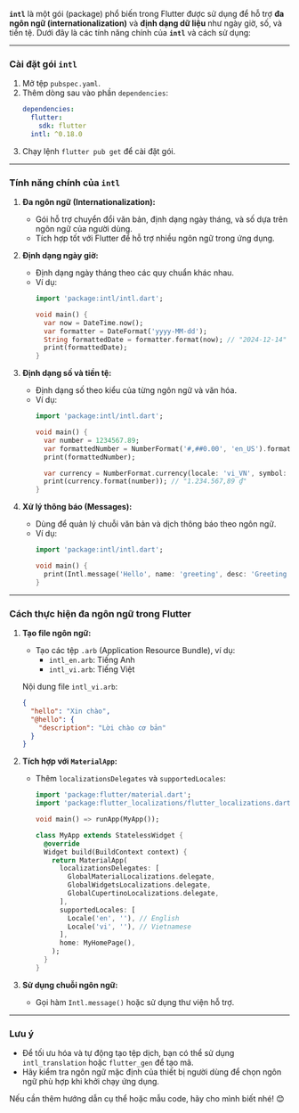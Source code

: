 **`intl`** là một gói (package) phổ biến trong Flutter được sử dụng để hỗ trợ **đa ngôn ngữ (internationalization)** và **định dạng dữ liệu** như ngày giờ, số, và tiền tệ. Dưới đây là các tính năng chính của **`intl`** và cách sử dụng:

---

### **Cài đặt gói `intl`**
1. Mở tệp `pubspec.yaml`.
2. Thêm dòng sau vào phần `dependencies`:
   ```yaml
   dependencies:
     flutter:
       sdk: flutter
     intl: ^0.18.0
   ```
3. Chạy lệnh `flutter pub get` để cài đặt gói.

---

### **Tính năng chính của `intl`**
1. **Đa ngôn ngữ (Internationalization):**
   - Gói hỗ trợ chuyển đổi văn bản, định dạng ngày tháng, và số dựa trên ngôn ngữ của người dùng.
   - Tích hợp tốt với Flutter để hỗ trợ nhiều ngôn ngữ trong ứng dụng.

2. **Định dạng ngày giờ:**
   - Định dạng ngày tháng theo các quy chuẩn khác nhau.
   - Ví dụ:
     ```dart
     import 'package:intl/intl.dart';

     void main() {
       var now = DateTime.now();
       var formatter = DateFormat('yyyy-MM-dd');
       String formattedDate = formatter.format(now); // "2024-12-14"
       print(formattedDate);
     }
     ```

3. **Định dạng số và tiền tệ:**
   - Định dạng số theo kiểu của từng ngôn ngữ và văn hóa.
   - Ví dụ:
     ```dart
     import 'package:intl/intl.dart';

     void main() {
       var number = 1234567.89;
       var formattedNumber = NumberFormat('#,##0.00', 'en_US').format(number); // "1,234,567.89"
       print(formattedNumber);

       var currency = NumberFormat.currency(locale: 'vi_VN', symbol: '₫');
       print(currency.format(number)); // "1.234.567,89 ₫"
     }
     ```

4. **Xử lý thông báo (Messages):**
   - Dùng để quản lý chuỗi văn bản và dịch thông báo theo ngôn ngữ.
   - Ví dụ:
     ```dart
     import 'package:intl/intl.dart';

     void main() {
       print(Intl.message('Hello', name: 'greeting', desc: 'Greeting for the user'));
     }
     ```

---

### **Cách thực hiện đa ngôn ngữ trong Flutter**
1. **Tạo file ngôn ngữ:**
   - Tạo các tệp `.arb` (Application Resource Bundle), ví dụ:
     - `intl_en.arb`: Tiếng Anh
     - `intl_vi.arb`: Tiếng Việt

   Nội dung file `intl_vi.arb`:
   ```json
   {
     "hello": "Xin chào",
     "@hello": {
       "description": "Lời chào cơ bản"
     }
   }
   ```

2. **Tích hợp với `MaterialApp`:**
   - Thêm `localizationsDelegates` và `supportedLocales`:
     ```dart
     import 'package:flutter/material.dart';
     import 'package:flutter_localizations/flutter_localizations.dart';

     void main() => runApp(MyApp());

     class MyApp extends StatelessWidget {
       @override
       Widget build(BuildContext context) {
         return MaterialApp(
           localizationsDelegates: [
             GlobalMaterialLocalizations.delegate,
             GlobalWidgetsLocalizations.delegate,
             GlobalCupertinoLocalizations.delegate,
           ],
           supportedLocales: [
             Locale('en', ''), // English
             Locale('vi', ''), // Vietnamese
           ],
           home: MyHomePage(),
         );
       }
     }
     ```

3. **Sử dụng chuỗi ngôn ngữ:**
   - Gọi hàm `Intl.message()` hoặc sử dụng thư viện hỗ trợ.

---

### **Lưu ý**
- Để tối ưu hóa và tự động tạo tệp dịch, bạn có thể sử dụng `intl_translation` hoặc `flutter_gen` để tạo mã.
- Hãy kiểm tra ngôn ngữ mặc định của thiết bị người dùng để chọn ngôn ngữ phù hợp khi khởi chạy ứng dụng. 

Nếu cần thêm hướng dẫn cụ thể hoặc mẫu code, hãy cho mình biết nhé! 😊
